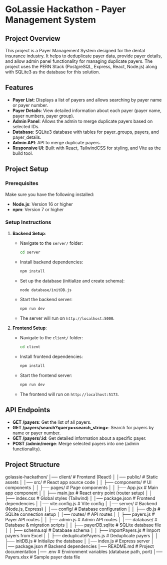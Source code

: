 # GoLassie Hackathon - Payer Management System

## Project Overview
This project is a Payer Management System designed for the dental insurance industry. It helps to deduplicate payer data, provide payer details, and allow admin panel functionality for managing duplicate payers. The project uses the PERN Stack (PostgreSQL, Express, React, Node.js) along with SQLite3 as the database for this solution.

## Features
- **Payer List**: Displays a list of payers and allows searching by payer name or payer number.
- **Payer Details**: View detailed information about each payer (payer name, payer numbers, payer group).
- **Admin Panel**: Allows the admin to merge duplicate payers based on selected IDs.
- **Database**: SQLite3 database with tables for payer_groups, payers, and payer_details.
- **Admin API**: API to merge duplicate payers.
- **Responsive UI**: Built with React, TailwindCSS for styling, and Vite as the build tool.

## Project Setup

### Prerequisites
Make sure you have the following installed:
- **Node.js**: Version 16 or higher
- **npm**: Version 7 or higher

### Setup Instructions
1. **Backend Setup**:
   - Navigate to the `server/` folder:
     ```bash
     cd server
     ```
   - Install backend dependencies:
     ```bash
     npm install
     ```
   - Set up the database (initialize and create schema):
     ```bash
     node database/initDB.js
     ```
   - Start the backend server:
     ```bash
     npm run dev
     ```
   - The server will run on `http://localhost:5000`.

2. **Frontend Setup**:
   - Navigate to the `client/` folder:
     ```bash
     cd client
     ```
   - Install frontend dependencies:
     ```bash
     npm install
     ```
   - Start the frontend server:
     ```bash
     npm run dev
     ```
   - The frontend will run on `http://localhost:5173`.

## API Endpoints
- **GET /payers**: Get the list of all payers.
- **GET /payers/search?query=<search_string>**: Search for payers by name or payer number.
- **GET /payers/:id**: Get detailed information about a specific payer.
- **POST /admin/merge**: Merge selected payers into one (admin functionality).

## Project Structure
golassie-hackathon/
│── client/                       # Frontend (React)
│   │── public/                   # Static assets
│   │── src/                      # React app source code
│   │   ├── components/           # UI components
│   │   ├── pages/                # Page components
│   │   ├── App.jsx               # Main app component
│   │   ├── main.jsx              # React entry point (router setup)
│   │   ├── index.css             # Global styles (Tailwind)
│   │── package.json              # Frontend dependencies
│   │── vite.config.js            # Vite config
│
│── server/                       # Backend (Node.js, Express)
│   │── config/                   # Database configuration
│   │   ├── db.js                 # SQLite connection setup
│   │── routes/                   # API routes
│   │   ├── payers.js             # Payer API routes
│   │   ├── admin.js              # Admin API routes
│   │── database/                 # Database & migration scripts
│   │   ├── payerDB.sqlite        # SQLite database file
│   │   ├── schema.sql            # Database schema
│   │   ├── importPayers.js       # Import payers from Excel
│   │   ├── deduplicatePayers.js  # Deduplicate payers
│   │   ├── initDB.js             # Initialize the database
│   │── index.js                  # Express server
│   │── package.json              # Backend dependencies
│── README.md                     # Project documentation
│── .env                          # Environment variables (database path, port)
│── Payers.xlsx                   # Sample payer data file

